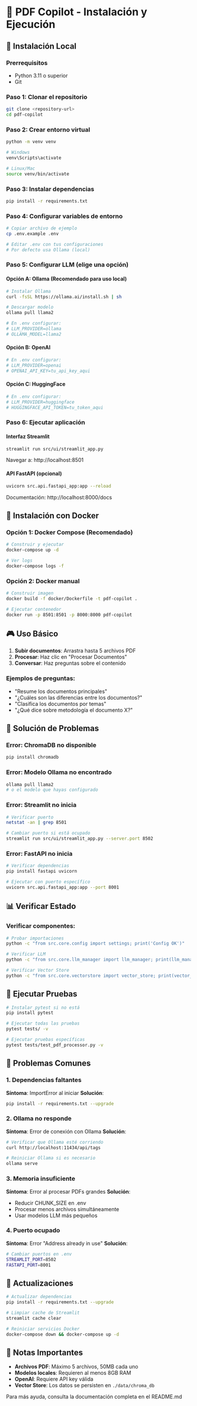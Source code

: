 # 📄 PDF Copilot - Instalación y Ejecución

## 🚀 Instalación Local

### Prerrequisitos
- Python 3.11 o superior
- Git

### Paso 1: Clonar el repositorio
```bash
git clone <repository-url>
cd pdf-copilot
```

### Paso 2: Crear entorno virtual
```bash
python -m venv venv

# Windows
venv\Scripts\activate

# Linux/Mac
source venv/bin/activate
```

### Paso 3: Instalar dependencias
```bash
pip install -r requirements.txt
```

### Paso 4: Configurar variables de entorno
```bash
# Copiar archivo de ejemplo
cp .env.example .env

# Editar .env con tus configuraciones
# Por defecto usa Ollama (local)
```

### Paso 5: Configurar LLM (elige una opción)

#### Opción A: Ollama (Recomendado para uso local)
```bash
# Instalar Ollama
curl -fsSL https://ollama.ai/install.sh | sh

# Descargar modelo
ollama pull llama2

# En .env configurar:
# LLM_PROVIDER=ollama
# OLLAMA_MODEL=llama2
```

#### Opción B: OpenAI
```bash
# En .env configurar:
# LLM_PROVIDER=openai
# OPENAI_API_KEY=tu_api_key_aqui
```

#### Opción C: HuggingFace
```bash
# En .env configurar:
# LLM_PROVIDER=huggingface
# HUGGINGFACE_API_TOKEN=tu_token_aqui
```

### Paso 6: Ejecutar aplicación

#### Interfaz Streamlit
```bash
streamlit run src/ui/streamlit_app.py
```
Navegar a: http://localhost:8501

#### API FastAPI (opcional)
```bash
uvicorn src.api.fastapi_app:app --reload
```
Documentación: http://localhost:8000/docs

## 🐳 Instalación con Docker

### Opción 1: Docker Compose (Recomendado)
```bash
# Construir y ejecutar
docker-compose up -d

# Ver logs
docker-compose logs -f
```

### Opción 2: Docker manual
```bash
# Construir imagen
docker build -f docker/Dockerfile -t pdf-copilot .

# Ejecutar contenedor
docker run -p 8501:8501 -p 8000:8000 pdf-copilot
```

## 🎮 Uso Básico

1. **Subir documentos**: Arrastra hasta 5 archivos PDF
2. **Procesar**: Haz clic en "Procesar Documentos"
3. **Conversar**: Haz preguntas sobre el contenido

### Ejemplos de preguntas:
- "Resume los documentos principales"
- "¿Cuáles son las diferencias entre los documentos?"
- "Clasifica los documentos por temas"
- "¿Qué dice sobre metodología el documento X?"

## 🔧 Solución de Problemas

### Error: ChromaDB no disponible
```bash
pip install chromadb
```

### Error: Modelo Ollama no encontrado
```bash
ollama pull llama2
# o el modelo que hayas configurado
```

### Error: Streamlit no inicia
```bash
# Verificar puerto
netstat -an | grep 8501

# Cambiar puerto si está ocupado
streamlit run src/ui/streamlit_app.py --server.port 8502
```

### Error: FastAPI no inicia
```bash
# Verificar dependencias
pip install fastapi uvicorn

# Ejecutar con puerto específico
uvicorn src.api.fastapi_app:app --port 8001
```

## 📊 Verificar Estado

### Verificar componentes:
```bash
# Probar importaciones
python -c "from src.core.config import settings; print('Config OK')"

# Verificar LLM
python -c "from src.core.llm_manager import llm_manager; print(llm_manager.get_provider_status())"

# Verificar Vector Store
python -c "from src.core.vectorstore import vector_store; print(vector_store.get_collection_stats())"
```

## 🧪 Ejecutar Pruebas

```bash
# Instalar pytest si no está
pip install pytest

# Ejecutar todas las pruebas
pytest tests/ -v

# Ejecutar pruebas específicas
pytest tests/test_pdf_processor.py -v
```

## 🚨 Problemas Comunes

### 1. Dependencias faltantes
**Síntoma**: ImportError al iniciar
**Solución**: 
```bash
pip install -r requirements.txt --upgrade
```

### 2. Ollama no responde
**Síntoma**: Error de conexión con Ollama
**Solución**:
```bash
# Verificar que Ollama esté corriendo
curl http://localhost:11434/api/tags

# Reiniciar Ollama si es necesario
ollama serve
```

### 3. Memoria insuficiente
**Síntoma**: Error al procesar PDFs grandes
**Solución**:
- Reducir CHUNK_SIZE en .env
- Procesar menos archivos simultáneamente
- Usar modelos LLM más pequeños

### 4. Puerto ocupado
**Síntoma**: Error "Address already in use"
**Solución**:
```bash
# Cambiar puertos en .env
STREAMLIT_PORT=8502
FASTAPI_PORT=8001
```

## 🔄 Actualizaciones

```bash
# Actualizar dependencias
pip install -r requirements.txt --upgrade

# Limpiar cache de Streamlit
streamlit cache clear

# Reiniciar servicios Docker
docker-compose down && docker-compose up -d
```

## 📝 Notas Importantes

- **Archivos PDF**: Máximo 5 archivos, 50MB cada uno
- **Modelos locales**: Requieren al menos 8GB RAM
- **OpenAI**: Requiere API key válida
- **Vector Store**: Los datos se persisten en `./data/chroma_db`

Para más ayuda, consulta la documentación completa en el README.md
